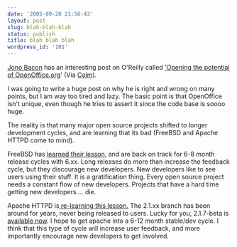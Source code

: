 ```yaml
---
date: '2005-09-20 21:56:43'
layout: post
slug: blah-blah-blah
status: publish
title: blah blah blah
wordpress_id: '101'
---
```



[Jono Bacon](http://www.jonobacon.org/) has an interesting post on O'Reilly called ['Opening the potential of OpenOffice.org](http://www.oreillynet.com/pub/wlg/7834)' (Via [Colm](http://www.stdlib.net/~colmmacc/)).



I was going to write a huge post on why he is right and wrong on many points, but I am way too tired and lazy.  The basic point is that OpenOffice isn't unique, even though he tries to assert it since the code base is soooo huge. 



The reality is that many major open source projects shifted to longer development cycles, and are learning that its bad (FreeBSD and Apache HTTPD come to mind).



FreeBSD has [learned their lesson](http://www.freebsd.org/doc/en_US.ISO8859-1/articles/5-roadmap/index.html), and are back on track for 6-8 month release cycles with 6.xx.  Long releases do more than increase the feedback cycle, but they discourage new developers. New developers like to see users using their stuff.  It is a gratification thing.  Every open source project needs a constant flow of new developers.  Projects that have a hard time getting new developers.... die.



Apache HTTPD is[ re-learning this lesson.](http://mail-archives.apache.org/mod_mbox/httpd-dev/200509.mbox/%3c432DDB20.8020901@force-elite.com%3e)  The 2.1.xx branch has been around for years, never being released to users. Lucky for you, 2.1.7-beta is [available now](http://httpd.apache.org/#2.1.7-beta). I hope to get apache into a 6-12 month stable/dev cycle.  I think that this type of cycle will increase user feedback, and more importantly encourage new developers to get involved.


